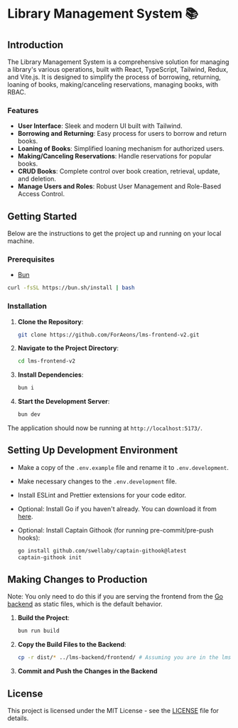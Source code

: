 # Library Management System 📚

## Introduction

The Library Management System is a comprehensive solution for managing a library's various operations, built with React, TypeScript, Tailwind, Redux, and Vite.js. It is designed to simplify the process of borrowing, returning, loaning of books, making/canceling reservations, managing books, with RBAC.

### Features

- **User Interface**: Sleek and modern UI built with Tailwind.
- **Borrowing and Returning**: Easy process for users to borrow and return books.
- **Loaning of Books**: Simplified loaning mechanism for authorized users.
- **Making/Canceling Reservations**: Handle reservations for popular books.
- **CRUD Books**: Complete control over book creation, retrieval, update, and deletion.
- **Manage Users and Roles**: Robust User Management and Role-Based Access Control.

## Getting Started

Below are the instructions to get the project up and running on your local machine.

### Prerequisites

- [Bun](https://bun.sh/)

```bash
curl -fsSL https://bun.sh/install | bash
```

### Installation

1. **Clone the Repository**:

   ```bash
   git clone https://github.com/ForAeons/lms-frontend-v2.git
   ```

2. **Navigate to the Project Directory**:

   ```bash
   cd lms-frontend-v2
   ```

3. **Install Dependencies**:

   ```bash
   bun i
   ```

4. **Start the Development Server**:

   ```bash
   bun dev
   ```

The application should now be running at `http://localhost:5173/`.

## Setting Up Development Environment

- Make a copy of the `.env.example` file and rename it to `.env.development`.
- Make necessary changes to the `.env.development` file.
- Install ESLint and Prettier extensions for your code editor.

- Optional: Install Go if you haven't already. You can download it from [here](https://go.dev/doc/install).
- Optional: Install Captain Githook (for running pre-commit/pre-push hooks):

  ```bash
  go install github.com/swellaby/captain-githook@latest
  captain-githook init
  ```

## Making Changes to Production

Note: You only need to do this if you are serving the frontend from the [Go backend](https://github.com/ForAeons/lms-backend) as static files, which is the default behavior.

1. **Build the Project**:

   ```bash
   bun run build
   ```

2. **Copy the Build Files to the Backend**:

   ```bash
   cp -r dist/* ../lms-backend/frontend/ # Assuming you are in the lms-frontend-v2 directory and the backend is in the parent directory
   ```

3. **Commit and Push the Changes in the Backend**

## License

This project is licensed under the MIT License - see the [LICENSE](./LICENSE) file for details.
